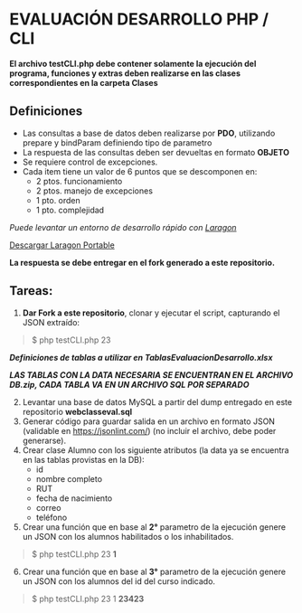 #   **EVALUACIÓN DESARROLLO PHP / CLI**

**El archivo testCLI.php debe contener solamente la ejecución del programa, funciones y extras deben realizarse en las clases correspondientes en la carpeta Clases**

## Definiciones
* Las consultas a base de datos deben realizarse por **PDO**, utilizando prepare y bindParam definiendo tipo de parametro
* La respuesta de las consultas deben ser devueltas en formato **OBJETO**
* Se requiere control de excepciones.
* Cada item tiene un valor de 6 puntos que se descomponen en:
  - 2 ptos. funcionamiento
  - 2 ptos. manejo de excepciones
  - 1 pto. orden
  - 1 pto. complejidad

_Puede levantar un entorno de desarrollo rápido con [Laragon](https://laragon.org/)_

[Descargar Laragon Portable](https://github.com/leokhoa/laragon/releases/download/5.0.0/laragon-portable.zip) 


**La respuesta se debe entregar en el fork generado a este repositorio.**

##  Tareas:
1.  **Dar Fork a este repositorio**, clonar y ejecutar el script, capturando el JSON extraído: 
>$ php testCLI.php 23

***Definiciones de tablas a utilizar en TablasEvaluacionDesarrollo.xlsx***


***LAS TABLAS CON LA DATA NECESARIA SE ENCUENTRAN EN EL ARCHIVO DB.zip, CADA TABLA VA EN UN ARCHIVO SQL POR SEPARADO***

2.   Levantar una base de datos MySQL a partir del dump entregado en este repositorio **webclasseval.sql**
3.   Generar código para guardar salida en un archivo en formato JSON (validable en https://jsonlint.com/) (no incluir el archivo, debe poder generarse).
4.   Crear clase Alumno con los siguiente atributos (la data ya se encuentra en las tablas provistas en la DB): 
     - id
     - nombre completo
     - RUT
     - fecha de nacimiento
     - correo
     - teléfono
5.   Crear una función que en base al **2°** parametro de la ejecución genere un JSON con los alumnos habilitados o los inhabilitados.
>   $ php testCLI.php 23 **1**

6.   Crear una función que en base al **3°** parametro de la ejecución genere un JSON con los alumnos del id del curso indicado.
>   $ php testCLI.php 23 1 **23423**

